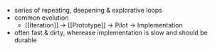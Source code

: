- series of repeating, deepening & explorative loops
- common evolution
	- [[Iteration]] -> [[Prototype]] -> Pilot -> Implementation
- often fast & dirty, wherease implementation is slow and should be durable